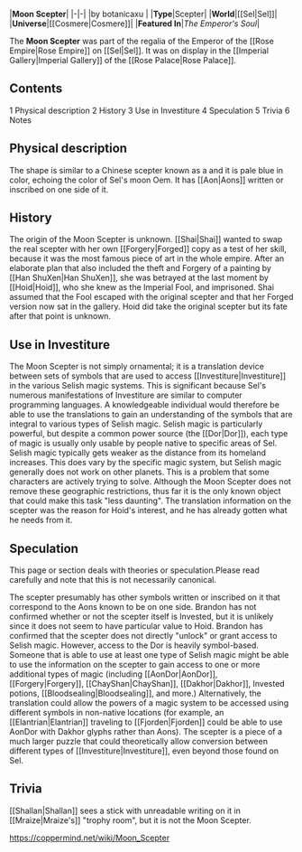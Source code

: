 |**Moon Scepter**|
|-|-|
|by  botanicaxu |
|**Type**|Scepter|
|**World**|[[Sel\|Sel]]|
|**Universe**|[[Cosmere\|Cosmere]]|
|**Featured In**|*The Emperor's Soul*|

The **Moon Scepter** was part of the regalia of the Emperor of the [[Rose Empire\|Rose Empire]] on [[Sel\|Sel]]. It was on display in the [[Imperial Gallery\|Imperial Gallery]] of the [[Rose Palace\|Rose Palace]].

## Contents

1 Physical description
2 History
3 Use in Investiture
4 Speculation
5 Trivia
6 Notes


## Physical description
The shape is similar to a Chinese scepter known as a  and it is pale blue in color, echoing the color of Sel's moon Oem. It has [[Aon\|Aons]] written or inscribed on one side of it.

## History
The origin of the Moon Scepter is unknown.
[[Shai\|Shai]] wanted to swap the real scepter with her own [[Forgery\|Forged]] copy as a test of her skill, because it was the most famous piece of art in the whole empire. After an elaborate plan that also included the theft and Forgery of a painting by [[Han ShuXen\|Han ShuXen]], she was betrayed at the last moment by [[Hoid\|Hoid]], who she knew as the Imperial Fool, and imprisoned. Shai assumed that the Fool escaped with the original scepter and that her Forged version now sat in the gallery. Hoid did take the original scepter but its fate after that point is unknown.

## Use in Investiture
The Moon Scepter is not simply ornamental; it is a translation device between sets of symbols that are used to access [[Investiture\|Investiture]] in the various Selish magic systems. This is significant because Sel's numerous manifestations of Investiture are similar to computer programming languages. A knowledgeable individual would therefore be able to use the translations to gain an understanding of the symbols that are integral to various types of Selish magic.
Selish magic is particularly powerful, but despite a common power source (the [[Dor\|Dor]]), each type of magic is usually only usable by people native to specific areas of Sel. Selish magic typically gets weaker as the distance from its homeland increases. This does vary by the specific magic system, but Selish magic generally does not work on other planets. This is a problem that some characters are actively trying to solve. Although the Moon Scepter does not remove these geographic restrictions, thus far it is the only known object that could make this task "less daunting".
The translation information on the scepter was the reason for Hoid's interest, and he has already gotten what he needs from it.

## Speculation
This page or section deals with theories or speculation.Please read carefully and note that this is not necessarily canonical.

The scepter presumably has other symbols written or inscribed on it that correspond to the Aons known to be on one side. Brandon has not confirmed whether or not the scepter itself is Invested, but it is unlikely since it does not seem to have particular value to Hoid.
Brandon has confirmed that the scepter does not directly "unlock" or grant access to Selish magic. However, access to the Dor is heavily symbol-based. Someone that is able to use at least one type of Selish magic might be able to use the information on the scepter to gain access to one or more additional types of magic (including [[AonDor\|AonDor]], [[Forgery\|Forgery]], [[ChayShan\|ChayShan]], [[Dakhor\|Dakhor]], Invested potions, [[Bloodsealing\|Bloodsealing]], and more.) Alternatively, the translation could allow the powers of a magic system to be accessed using different symbols in non-native locations (for example, an [[Elantrian\|Elantrian]] traveling to [[Fjorden\|Fjorden]] could be able to use AonDor with Dakhor glyphs rather than Aons).
The scepter is a piece of a much larger puzzle that could theoretically allow conversion between different types of [[Investiture\|Investiture]], even beyond those found on Sel.

## Trivia
[[Shallan\|Shallan]] sees a stick with unreadable writing on it in [[Mraize\|Mraize's]] "trophy room", but it is not the Moon Scepter.


https://coppermind.net/wiki/Moon_Scepter